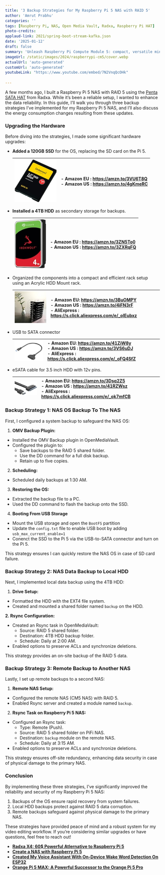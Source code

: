 ```yaml
---
title: '3 Backup Strategies for My Raspberry Pi 5 NAS with RAID 5'
author: 'Amrut Prabhu'
categories: ''
tags: [Raspberry Pi, NAS, Open Media Vault, Radxa, Raspberry Pi HAT]
photo-credits:
applaud-link: 2021/spring-boot-stream-kafka.json
date: '2025-01-12'
draft: false
summary: 'Unleash Raspberry Pi Compute Module 5: compact, versatile mini-computer for high-speed storage, DIY NAS, and innovative projects.'
imageUrl: /static/images/2024/raspberrypi-cm5/cover.webp
actualUrl: 'auto-generated'
customUrl: 'auto-generated'
youtubeLink: "https://www.youtube.com/embed/7N2VnqQcOHk"

---
```

<TOCInline toc={props.toc} asDisclosure />  


A few months ago, I built a Raspberry Pi 5 NAS with RAID 5 using the [Penta SATA HAT](https://s.click.aliexpress.com/e/_olCRd9p) from Radxa. While it’s been a reliable setup, I wanted to enhance the data reliability. In this guide, I’ll walk you through three backup strategies I’ve implemented for my Raspberry Pi 5 NAS, and I’ll also discuss the energy consumption changes resulting from these updates.

### Upgrading the Hardware

Before diving into the strategies, I made some significant hardware upgrades:

-   **Added a 120GB SSD** for the OS, replacing the SD card on the Pi 5.
    
    | ![Alt text](/static/images/2025/backup-strategies/ssd.jpg) | - Amazon EU : https://amzn.to/3VU6T8Q <br/>- Amazon US : https://amzn.to/4gKmeRC |
    |-----------------------------|---------------------------------------------------------|
    
-   **Installed a 4TB HDD** as secondary storage for backups.
    
    | ![HDD Drives](/static/images/2025/backup-strategies/hdd.jpg) | - Amazon EU : https://amzn.to/3ZN5To0 <br/>- Amazon US : https://amzn.to/3ZXRqFQ |
    |-----------------------------|---------------------------------------------------------|
    
-   Organized the components into a compact and efficient rack setup using an Acrylic HDD Mount rack.

    | ![Acrylic Rack](/static/images/2025/backup-strategies/case.jpg) | - Amazon EU: https://amzn.to/3BuOMPY <br/>- Amazon US :  https://amzn.to/4iFN3rF  <br/>- AliExpress : https://s.click.aliexpress.com/e/_olEubxz 
    |-----------------------------|---------------------------------------------------------|

-   USB to SATA connector

    | ![Acrylic Rack](/static/images/2025/backup-strategies/usb-sata.jpg) | - Amazon EU: https://amzn.to/41ZiW8y <br/>- Amazon US :  https://amzn.to/3VS6uDJ  <br/>- AliExpress : https://s.click.aliexpress.com/e/_oFQ4SfZ
    |-----------------------------|---------------------------------------------------------|

- eSATA cable for 3.5 inch HDD with 12v pins.

    | ![Acrylic Rack](/static/images/2025/backup-strategies/esata.jpg) | - Amazon EU: https://amzn.to/3Dsq2Z5 <br/>- Amazon US :  https://amzn.to/41RZWsz  <br/>- AliExpress : https://s.click.aliexpress.com/e/_ok7mfCB
    |-----------------------------|---------------------------------------------------------|


### Backup Strategy 1: NAS OS Backup To The NAS

First, I configured a system backup to safeguard the NAS OS:

1.  **OMV Backup Plugin:**

-   Installed the OMV Backup plugin in OpenMediaVault.
-   Configured the plugin to:
    -   Save backups to the RAID 5 shared folder.
    -   Use the DD command for a full disk backup.
    -   Retain up to five copies.


2. **Scheduling:**

-   Scheduled daily backups at 1:30 AM.

3. **Restoring the OS:**

-   Extracted the backup file to a PC.
-   Used the DD command to flash the backup onto the SSD.

4. **Booting From USB Storage**

-   Mount the USB storage and open the `BootFS` partition
-   Update the `config.txt` file to enable USB boot by adding `usb_max_current_enable=1`
-   Conenct the SSD to the Pi 5 via the USB-to-SATA connector and turn on the Pi 5.

This strategy ensures I can quickly restore the NAS OS in case of SD card failure.

### Backup Strategy 2: NAS Data Backup to Local HDD

Next, I implemented local data backup using the 4TB HDD:

1.  **Drive Setup:**

-   Formatted the HDD with the EXT4 file system.
-   Created and mounted a shared folder named `backup` on the HDD.

**2. Rsync Configuration:**

-   Created an Rsync task in OpenMediaVault:
    - Source: RAID 5 shared folder.
    - Destination: 4TB HDD backup folder.
    - Schedule: Daily at 2:00 AM.
-   Enabled options to preserve ACLs and synchronize deletions.

This strategy provides an on-site backup of the RAID 5 data.

### Backup Strategy 3: Remote Backup to Another NAS

Lastly, I set up remote backups to a second NAS:

1.  **Remote NAS Setup:**

-   Configured the remote NAS (CM5 NAS) with RAID 5.
-   Enabled Rsync server and created a module named `backup`.

2. **Rsync Task on Raspberry Pi 5 NAS:**

-   Configured an Rsync task:
    - Type: Remote (Push).
    - Source: RAID 5 shared folder on PiFi NAS.
    - Destination: `backup` module on the remote NAS.
    - Schedule: Daily at 3:15 AM.
-   Enabled options to preserve ACLs and synchronize deletions.

This strategy ensures off-site redundancy, enhancing data security in case of physical damage to the primary NAS.

### Conclusion

By implementing these three strategies, I’ve significantly improved the reliability and security of my Raspberry Pi 5 NAS:

1.  Backups of the OS ensure rapid recovery from system failures.
2.  Local HDD backups protect against RAID 5 data corruption.
3.  Remote backups safeguard against physical damage to the primary NAS.

These strategies have provided peace of mind and a robust system for my video editing workflow. If you’re considering similar upgrades or have questions, feel free to reach out!

-   [**Radxa X4: 60$ Powerful Atlernative to Raspberry Pi 5**](https://smarthomecircle.com/radxa-x4-alternative-to-raspberry-pi-5)
-   [**Create a NAS with Raspberry Pi 5**](https://smarthomecircle.com/create-nas-with-raspberry-pi-5)
-   [**Created My Voice Assistant With On-Device Wake Word Detection On ESP32**](https://smarthomecircle.com/How-I-created-my-voice-assistant-with-on-device-wake-word-using-home-assistant)
-   [**Orange Pi 5 MAX: A Powerful Successor to the Orange Pi 5 Pro**](https://smarthomecircle.com/Orange-pi-5-max-a-powerful-successor-to-orange-pi-5-pro)

